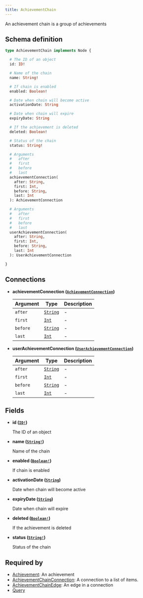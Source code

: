```yaml
---
title: AchievementChain
---
```


An achievement chain is a group of achievements

## Schema definition
```graphql
type AchievementChain implements Node {

  # The ID of an object
  id: ID!

  # Name of the chain
  name: String!

  # If chain is enabled
  enabled: Boolean!

  # Date when chain will become active
  activationDate: String

  # Date when chain will expire
  expiryDate: String

  # If the achievement is deleted
  deleted: Boolean!

  # Status of the chain
  status: String!

  # Arguments
  #   after
  #   first
  #   before
  #   last
  achievementConnection(
    after: String,
    first: Int,
    before: String,
    last: Int
  ): AchievementConnection

  # Arguments
  #   after
  #   first
  #   before
  #   last
  userAchievementConnection(
    after: String,
    first: Int,
    before: String,
    last: Int
  ): UserAchievementConnection

}
```

## Connections

* **achievementConnection ([`AchievementConnection`](graphql/schema/achievementconnection.md))**

  Argument | Type | Description
  -------- | ---- | -----------
  `after` | [`String`](graphql/schema/string.md) | -
  `first` | [`Int`](graphql/schema/int.md) | -
  `before` | [`String`](graphql/schema/string.md) | -
  `last` | [`Int`](graphql/schema/int.md) | -

* **userAchievementConnection ([`UserAchievementConnection`](graphql/schema/userachievementconnection.md))**

  Argument | Type | Description
  -------- | ---- | -----------
  `after` | [`String`](graphql/schema/string.md) | -
  `first` | [`Int`](graphql/schema/int.md) | -
  `before` | [`String`](graphql/schema/string.md) | -
  `last` | [`Int`](graphql/schema/int.md) | -


## Fields

* **id ([`ID!`](graphql/schema/id.md))**

  The ID of an object

* **name ([`String!`](graphql/schema/string.md))**

  Name of the chain

* **enabled ([`Boolean!`](graphql/schema/boolean.md))**

  If chain is enabled

* **activationDate ([`String`](graphql/schema/string.md))**

  Date when chain will become active

* **expiryDate ([`String`](graphql/schema/string.md))**

  Date when chain will expire

* **deleted ([`Boolean!`](graphql/schema/boolean.md))**

  If the achievement is deleted

* **status ([`String!`](graphql/schema/string.md))**

  Status of the chain


## Required by
* [Achievement](graphql/schema/achievement.md): An achievement
* [AchievementChainConnection](graphql/schema/achievementchainconnection.md): A connection to a list of items.
* [AchievementChainEdge](graphql/schema/achievementchainedge.md): An edge in a connection
* [Query](graphql/schema/query.md)
